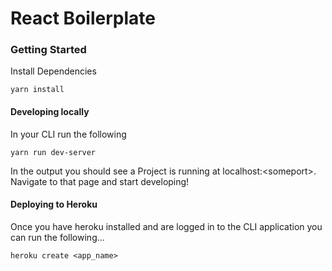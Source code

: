 # React Boilerplate

### Getting Started

Install Dependencies

```
yarn install
```

#### Developing locally

In your CLI run the following

```
yarn run dev-server
```

In the output you should see a Project is running at localhost:\<someport\>. Navigate to that page and start developing!

#### Deploying to Heroku

Once you have heroku installed and are logged in to the CLI application you can run the following...

```
heroku create <app_name>
```
